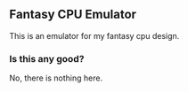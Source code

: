 Fantasy CPU Emulator
--------------------

This is an emulator for my fantasy cpu design.


### Is this any good?

No, there is nothing here.

